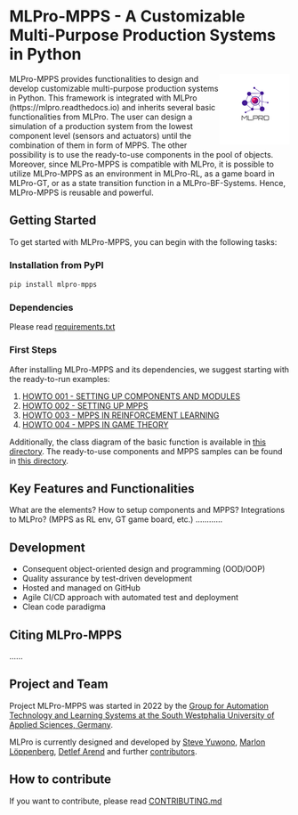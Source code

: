 # MLPro-MPPS - A Customizable Multi-Purpose Production Systems in Python

<img src="https://github.com/fhswf/MLPro/blob/main/doc/logo/original/logo.png?raw=True" align="right" width="25%"/>
MLPro-MPPS provides functionalities to design and develop customizable multi-purpose production systems in Python. This framework is integrated with MLPro (https://mlpro.readthedocs.io) and inherits several basic functionalities from MLPro. The user can design a simulation of a production system from the lowest component level (sensors and actuators) until the combination of them in form of MPPS. The other possibility is to use the ready-to-use components in the pool of objects. Moreover, since MLPro-MPPS is compatible with MLPro, it is possible to utilize MLPro-MPPS as an environment in MLPro-RL, as a game board in MLPro-GT, or as a state transition function in a MLPro-BF-Systems. Hence, MLPro-MPPS is reusable and powerful.

## Getting Started
To get started with MLPro-MPPS, you can begin with the following tasks:

### Installation from PyPI
```python
pip install mlpro-mpps
```

### Dependencies
Please read [requirements.txt](https://github.com/fhswf/MLPro-MPPS/blob/main/requirements.txt)

### First Steps
After installing MLPro-MPPS and its dependencies, we suggest starting with the ready-to-run examples:
1. [HOWTO 001 - SETTING UP COMPONENTS AND MODULES](https://github.com/fhswf/MLPro-MPPS/blob/main/src/mlpro_mpps/examples/howto_001_set_up_components_and_modules_in_MPPS.py)
2. [HOWTO 002 - SETTING UP MPPS](https://github.com/fhswf/MLPro-MPPS/blob/main/src/mlpro_mpps/examples/howto_002_set_up_MPPS.py)
3. [HOWTO 003 - MPPS IN REINFORCEMENT LEARNING](https://github.com/fhswf/MLPro-MPPS/blob/main/src/mlpro_mpps/examples/howto_003_run_RL_on_BGLP_using_MPPS.py)
4. [HOWTO 004 - MPPS IN GAME THEORY](https://github.com/fhswf/MLPro-MPPS/blob/main/src/mlpro_mpps/examples/howto_004_run_GT_on_BGLP_using_MPPS.py)

Additionally, the class diagram of the basic function is available in [this directory](https://github.com/fhswf/MLPro-MPPS/tree/main/doc/class_diagram). The ready-to-use components and MPPS samples can be found in [this directory](https://github.com/fhswf/MLPro-MPPS/tree/main/src/mlpro_mpps/pool).


## Key Features and Functionalities
What are the elements?
How to setup components and MPPS?
Integrations to MLPro? (MPPS as RL env, GT game board, etc.)
............

## Development
- Consequent object-oriented design and programming (OOD/OOP)
- Quality assurance by test-driven development
- Hosted and managed on GitHub
- Agile CI/CD approach with automated test and deployment
- Clean code paradigma

## Citing MLPro-MPPS
......


## Project and Team
Project MLPro-MPPS was started in 2022 by the [Group for Automation Technology and Learning Systems at the South Westphalia University of Applied Sciences, Germany](https://www.fh-swf.de/de/forschung___transfer_4/labore_3/labs/labor_fuer_automatisierungstechnik__soest_1/standardseite_57.php).

MLPro is currently designed and developed by [Steve Yuwono](https://github.com/steveyuwono), [Marlon Löppenberg](https://github.com/marlonloeppenberg), [Detlef Arend](https://github.com/detlefarend) and further [contributors](https://github.com/fhswf/MLPro/graphs/contributors). 


## How to contribute
If you want to contribute, please read [CONTRIBUTING.md](https://github.com/fhswf/MLPro-MPPS/blob/main/CONTRIBUTING.md)
